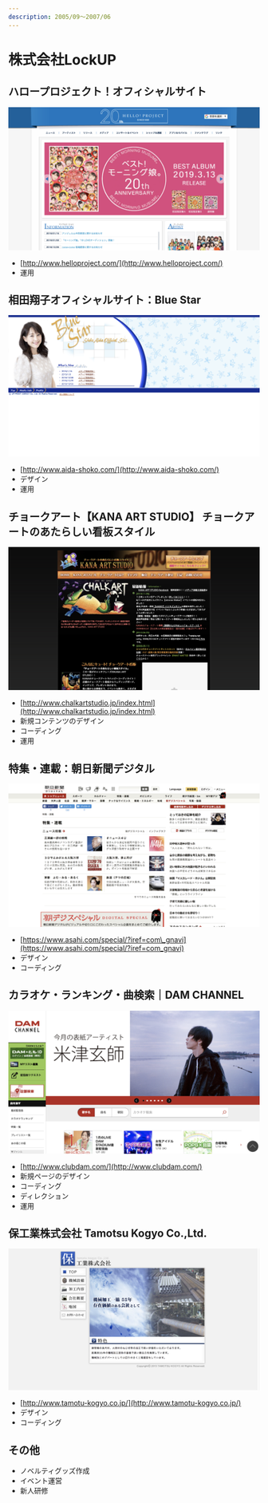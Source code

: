 ```yaml
---
description: 2005/09～2007/06
---
```


# 株式会社LockUP

## ハロープロジェクト！オフィシャルサイト

![&#x30CF;&#x30ED;&#x30FC;&#x30D7;&#x30ED;&#x30B8;&#x30A7;&#x30AF;&#x30C8;&#xFF01;&#x30AA;&#x30D5;&#x30A3;&#x30B7;&#x30E3;&#x30EB;&#x30B5;&#x30A4;&#x30C8;](.gitbook/assets/image%20%2811%29.png)

* [http://www.helloproject.com/](http://www.helloproject.com/)
* 運用

## 相田翔子オフィシャルサイト：Blue Star

![&#x76F8;&#x7530;&#x7FD4;&#x5B50;&#x30AA;&#x30D5;&#x30A3;&#x30B7;&#x30E3;&#x30EB;&#x30B5;&#x30A4;&#x30C8;&#xFF1A;Blue Star](.gitbook/assets/image%20%2821%29.png)

* [http://www.aida-shoko.com/](http://www.aida-shoko.com/)
* デザイン
* 運用

## チョークアート【KANA ART STUDIO】 チョークアートのあたらしい看板スタイル

![&#x30C1;&#x30E7;&#x30FC;&#x30AF;&#x30A2;&#x30FC;&#x30C8;&#x3010;KANA ART STUDIO&#x3011; &#x30C1;&#x30E7;&#x30FC;&#x30AF;&#x30A2;&#x30FC;&#x30C8;&#x306E;&#x3042;&#x305F;&#x3089;&#x3057;&#x3044;&#x770B;&#x677F;&#x30B9;&#x30BF;&#x30A4;&#x30EB;](.gitbook/assets/image%20%2816%29.png)

* [http://www.chalkartstudio.jp/index.html](http://www.chalkartstudio.jp/index.html)
* 新規コンテンツのデザイン
* コーディング
* 運用

## 特集・連載：朝日新聞デジタル

![&#x7279;&#x96C6;&#x30FB;&#x9023;&#x8F09;&#xFF1A;&#x671D;&#x65E5;&#x65B0;&#x805E;&#x30C7;&#x30B8;&#x30BF;&#x30EB;](.gitbook/assets/image%20%2818%29.png)

* [https://www.asahi.com/special/?iref=com\_gnavi](https://www.asahi.com/special/?iref=com_gnavi)
* デザイン
* コーディング

## カラオケ・ランキング・曲検索｜DAM CHANNEL

![&#x30AB;&#x30E9;&#x30AA;&#x30B1;&#x30FB;&#x30E9;&#x30F3;&#x30AD;&#x30F3;&#x30B0;&#x30FB;&#x66F2;&#x691C;&#x7D22;&#xFF5C;DAM CHANNEL](.gitbook/assets/image%20%2814%29.png)

* [http://www.clubdam.com/](http://www.clubdam.com/)
* 新規ページのデザイン
* コーディング
* ディレクション
* 運用

## 保工業株式会社 Tamotsu Kogyo Co.,Ltd.

![&#x4FDD;&#x5DE5;&#x696D;&#x682A;&#x5F0F;&#x4F1A;&#x793E; Tamotsu Kogyo Co.,Ltd.](.gitbook/assets/image%20%2824%29.png)

* [http://www.tamotu-kogyo.co.jp/](http://www.tamotu-kogyo.co.jp/)
* デザイン
* コーディング

## その他

* ノベルティグッズ作成
* イベント運営
* 新人研修



